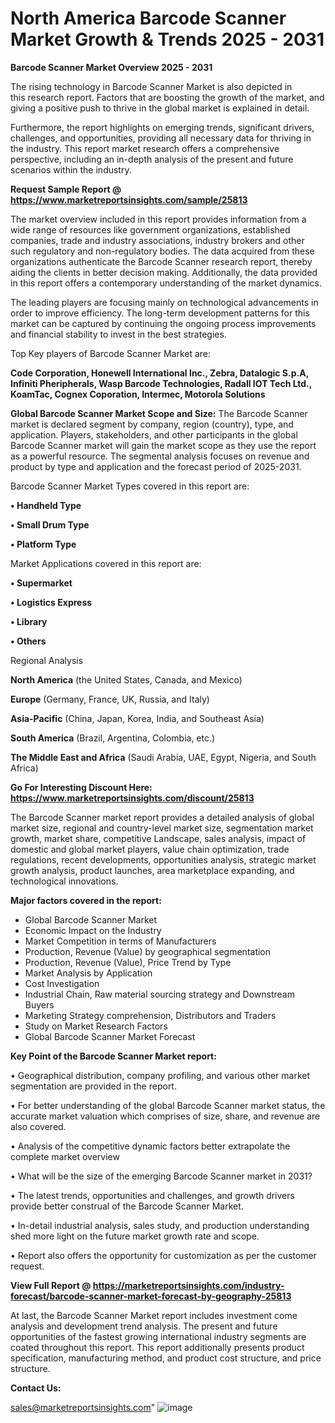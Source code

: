 # North America Barcode Scanner Market Growth & Trends 2025 - 2031

<Strong> Barcode Scanner Market Overview 2025 - 2031</strong>

The rising technology in Barcode Scanner Market is also depicted in this research report. Factors that are boosting the growth of the market, and giving a positive push to thrive in the global market is explained in detail.

Furthermore, the report highlights on emerging trends, significant drivers, challenges, and opportunities, providing all necessary data for thriving in the industry. This report market research offers a comprehensive perspective, including an in-depth analysis of the present and future scenarios within the industry.

<strong>Request Sample Report @ <a href=https://www.marketreportsinsights.com/sample/25813>https://www.marketreportsinsights.com/sample/25813</a></strong>

The market overview included in this report provides information from a wide range of resources like government organizations, established companies, trade and industry associations, industry brokers and other such regulatory and non-regulatory bodies. The data acquired from these organizations authenticate the Barcode Scanner research report, thereby aiding the clients in better decision making. Additionally, the data provided in this report offers a contemporary understanding of the market dynamics.

The leading players are focusing mainly on technological advancements in order to improve efficiency. The long-term development patterns for this market can be captured by continuing the ongoing process improvements and financial stability to invest in the best strategies.

Top Key players of Barcode Scanner Market are:

<strong>Code Corporation, Honewell International Inc., Zebra, Datalogic S.p.A, Infiniti Pheripherals, Wasp Barcode Technologies, Radall IOT Tech Ltd., KoamTac, Cognex Coporation, Intermec, Motorola Solutions</strong>

<strong><b>Global Barcode Scanner Market Scope and Size:</b></strong>
The Barcode Scanner market is declared segment by company, region (country), type, and application. Players, stakeholders, and other participants in the global Barcode Scanner market will gain the market scope as they use the report as a powerful resource. The segmental analysis focuses on revenue and product by type and application and the forecast period of 2025-2031.

Barcode Scanner Market Types covered in this report are:

<strong>• Handheld Type

• Small Drum Type

• Platform Type</strong>

Market Applications covered in this report are:

<strong>• Supermarket

• Logistics Express

• Library

• Others</strong> 

Regional Analysis

<strong>North America</strong> (the United States, Canada, and Mexico)

<strong>Europe</strong> (Germany, France, UK, Russia, and Italy)

<strong>Asia-Pacific</strong> (China, Japan, Korea, India, and Southeast Asia)

<strong>South America</strong> (Brazil, Argentina, Colombia, etc.)

<strong>The Middle East and Africa</strong> (Saudi Arabia, UAE, Egypt, Nigeria, and South Africa)

<strong>Go For Interesting Discount Here: <a href=https://www.marketreportsinsights.com/discount/25813>https://www.marketreportsinsights.com/discount/25813</a></strong>

The Barcode Scanner market report provides a detailed analysis of global market size, regional and country-level market size, segmentation market growth, market share, competitive Landscape, sales analysis, impact of domestic and global market players, value chain optimization, trade regulations, recent developments, opportunities analysis, strategic market growth analysis, product launches, area marketplace expanding, and technological innovations.

<strong><b>Major factors covered in the report:</b></strong>
<ul>
  <li>Global Barcode Scanner Market </li>
  <li>Economic Impact on the Industry</li>
  <li>Market Competition in terms of Manufacturers</li>
  <li>Production, Revenue (Value) by geographical segmentation</li>
  <li>Production, Revenue (Value), Price Trend by Type</li>
  <li>Market Analysis by Application</li>
  <li>Cost Investigation</li>
  <li>Industrial Chain, Raw material sourcing strategy and Downstream Buyers</li>
  <li>Marketing Strategy comprehension, Distributors and Traders</li>
  <li>Study on Market Research Factors</li>
  <li>Global Barcode Scanner Market Forecast</li>
</ul>

<strong><b>Key Point of the Barcode Scanner Market report:</b></strong>

• Geographical distribution, company profiling, and various other market segmentation are provided in the report.

• For better understanding of the global Barcode Scanner market status, the accurate market valuation which comprises of size, share, and revenue are also covered.

• Analysis of the competitive dynamic factors better extrapolate the complete market overview

• What will be the size of the emerging Barcode Scanner market in 2031?

• The latest trends, opportunities and challenges, and growth drivers provide better construal of the Barcode Scanner Market.

• In-detail industrial analysis, sales study, and production understanding shed more light on the future market growth rate and scope.

• Report also offers the opportunity for customization as per the customer request.

<strong><b>View Full Report @ <a href=https://marketreportsinsights.com/industry-forecast/barcode-scanner-market-forecast-by-geography-25813>https://marketreportsinsights.com/industry-forecast/barcode-scanner-market-forecast-by-geography-25813</a></b></strong>


At last, the Barcode Scanner Market report includes investment come analysis and development trend analysis. The present and future opportunities of the fastest growing international industry segments are coated throughout this report. This report additionally presents product specification, manufacturing method, and product cost structure, and price structure.

<strong>Contact Us:</strong>

sales@marketreportsinsights.com"
![image](https://github.com/user-attachments/assets/3190de49-2807-4d42-b2e3-04a77652e528)
